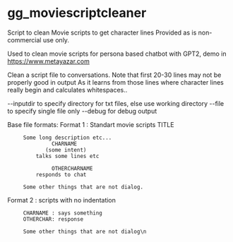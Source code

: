 # gg_moviescriptcleaner
Script to clean Movie scripts to get character lines
Provided as is non-commercial use only.

Used to clean movie scripts for persona based chatbot with GPT2, demo in https://www.metayazar.com

Clean a script file to conversations.
Note that first 20-30 lines may not be properly good in output
As it learns from those lines where character lines really begin
and calculates whitespaces.. 

--inputdir  to specify directory for txt files, else use working directory
--file   to specify single file only
--debug  for debug output

Base file formats:
Format 1 :    Standart movie scripts 
                  TITLE

         Some long description etc... 
                  CHARNAME
                (some intent)
             talks some lines etc

                  OTHERCHARNAME
             responds to chat

         Some other things that are not dialog.

Format 2  :  scripts with no indentation

         CHARNAME : says something
         OTHERCHAR: response

         Some other things that are not dialog\n
